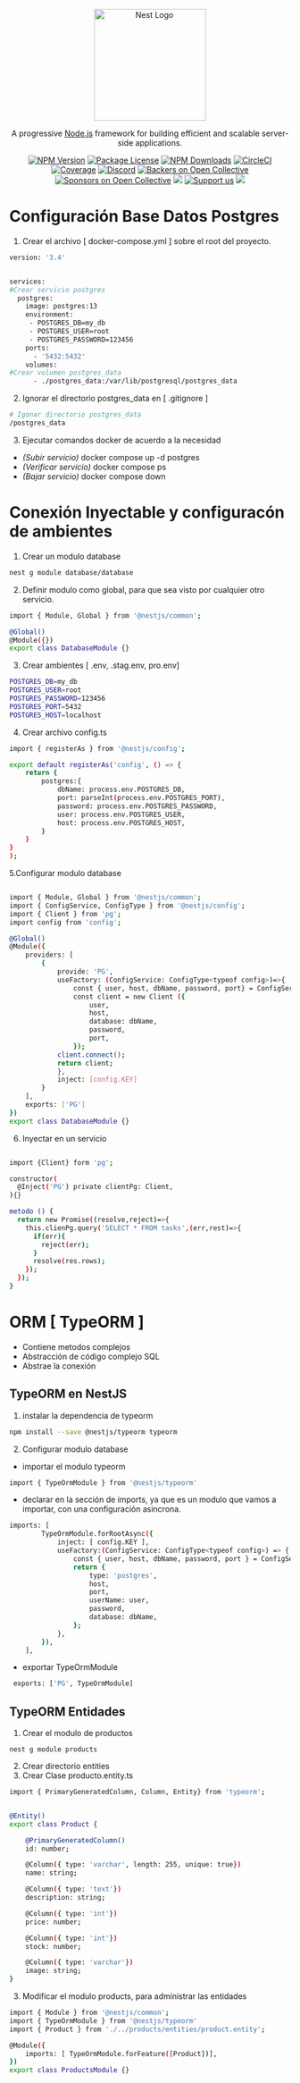 <p align="center">
  <a href="http://nestjs.com/" target="blank"><img src="https://nestjs.com/img/logo-small.svg" width="200" alt="Nest Logo" /></a>
</p>

[circleci-image]: https://img.shields.io/circleci/build/github/nestjs/nest/master?token=abc123def456
[circleci-url]: https://circleci.com/gh/nestjs/nest

  <p align="center">A progressive <a href="http://nodejs.org" target="_blank">Node.js</a> framework for building efficient and scalable server-side applications.</p>
    <p align="center">
<a href="https://www.npmjs.com/~nestjscore" target="_blank"><img src="https://img.shields.io/npm/v/@nestjs/core.svg" alt="NPM Version" /></a>
<a href="https://www.npmjs.com/~nestjscore" target="_blank"><img src="https://img.shields.io/npm/l/@nestjs/core.svg" alt="Package License" /></a>
<a href="https://www.npmjs.com/~nestjscore" target="_blank"><img src="https://img.shields.io/npm/dm/@nestjs/common.svg" alt="NPM Downloads" /></a>
<a href="https://circleci.com/gh/nestjs/nest" target="_blank"><img src="https://img.shields.io/circleci/build/github/nestjs/nest/master" alt="CircleCI" /></a>
<a href="https://coveralls.io/github/nestjs/nest?branch=master" target="_blank"><img src="https://coveralls.io/repos/github/nestjs/nest/badge.svg?branch=master#9" alt="Coverage" /></a>
<a href="https://discord.gg/G7Qnnhy" target="_blank"><img src="https://img.shields.io/badge/discord-online-brightgreen.svg" alt="Discord"/></a>
<a href="https://opencollective.com/nest#backer" target="_blank"><img src="https://opencollective.com/nest/backers/badge.svg" alt="Backers on Open Collective" /></a>
<a href="https://opencollective.com/nest#sponsor" target="_blank"><img src="https://opencollective.com/nest/sponsors/badge.svg" alt="Sponsors on Open Collective" /></a>
  <a href="https://paypal.me/kamilmysliwiec" target="_blank"><img src="https://img.shields.io/badge/Donate-PayPal-ff3f59.svg"/></a>
    <a href="https://opencollective.com/nest#sponsor"  target="_blank"><img src="https://img.shields.io/badge/Support%20us-Open%20Collective-41B883.svg" alt="Support us"></a>
  <a href="https://twitter.com/nestframework" target="_blank"><img src="https://img.shields.io/twitter/follow/nestframework.svg?style=social&label=Follow"></a>
</p>
  <!--[![Backers on Open Collective](https://opencollective.com/nest/backers/badge.svg)](https://opencollective.com/nest#backer)
  [![Sponsors on Open Collective](https://opencollective.com/nest/sponsors/badge.svg)](https://opencollective.com/nest#sponsor)-->

# Configuración Base Datos Postgres 

1. Crear el archivo [ docker-compose.yml ] sobre el root del proyecto.

```bash
version: '3.4'


services:
#Crear servicio postgres
  postgres:
    image: postgres:13
    environment:
     - POSTGRES_DB=my_db
     - POSTGRES_USER=root
     - POSTGRES_PASSWORD=123456
    ports:
      - '5432:5432'
    volumes:
#Crear volumen postgres_data    
      - ./postgres_data:/var/lib/postgresql/postgres_data

```      
2. Ignorar el directorio postgres_data en [ .gitignore ]

```bash
# Igonar directorio postgres_data
/postgres_data

```

3. Ejecutar comandos docker de acuerdo a la necesidad

- *(Subir servicio)*      docker compose up -d postgres
- *(Verificar servicio)*  docker compose ps
- *(Bajar servicio)*      docker compose down


# Conexión Inyectable y configuracón de ambientes

1. Crear un modulo database

```bash
nest g module database/database 
```

2. Definir modulo como global, para que sea visto por cualquier otro servicio.

```bash
import { Module, Global } from '@nestjs/common';

@Global() 
@Module({})
export class DatabaseModule {}

```

3. Crear ambientes [ .env, .stag.env, pro.env]

```bash
POSTGRES_DB=my_db
POSTGRES_USER=root
POSTGRES_PASSWORD=123456
POSTGRES_PORT=5432
POSTGRES_HOST=localhost

```

4. Crear archivo config.ts

```bash
import { registerAs } from '@nestjs/config';

export default registerAs('config', () => {
    return {
        postgres:{
            dbName: process.env.POSTGRES_DB,
            port: parseInt(process.env.POSTGRES_PORT),
            password: process.env.POSTGRES_PASSWORD,
            user: process.env.POSTGRES_USER,
            host: process.env.POSTGRES_HOST,
        }
    }
}
);
```

5.Configurar modulo database

```bash

import { Module, Global } from '@nestjs/common';
import { ConfigService, ConfigType } from '@nestjs/config';
import { Client } from 'pg';
import config from 'config';

@Global() 
@Module({
    providers: [
        {
            provide: 'PG',
            useFactory: (ConfigService: ConfigType<typeof config>)=>{
                const { user, host, dbName, password, port} = ConfigService.postgres;
                const client = new Client ({
                    user,
                    host,
                    database: dbName,
                    password,
                    port,
                });
            client.connect();
            return client;    
            },
            inject: [config.KEY]
        }
    ],
    exports: ['PG']
})
export class DatabaseModule {}

```

6. Inyectar en un servicio

```bash

import {Client} form 'pg';

constructor(
  @Inject('PG') private clientPg: Client,
){}

metodo () {
  return new Promise((resolve,reject)=>{
    this.clienPg.query('SELECT * FROM tasks',(err,rest)=>{
      if(err){
        reject(err);
      }
      resolve(res.rows);
    });
  });
}
```

# ORM [ TypeORM ]

- Contiene metodos complejos
- Abstracción de código complejo SQL
- Abstrae la conexión

## TypeORM en NestJS

1. instalar la dependencia de typeorm

```bash
npm install --save @nestjs/typeorm typeorm
```
2. Configurar modulo database 

- importar el modulo typeorm

```bash
import { TypeOrmModule } from '@nestjs/typeorm'
```

- declarar en la sección de imports, ya que es un modulo que vamos a importar, con una configuración asincrona.

```bash
imports: [
        TypeOrmModule.forRootAsync({
            inject: [ config.KEY ],
            useFactory:(ConfigService: ConfigType<typeof config>) => {
                const { user, host, dbName, password, port } = ConfigService.postgres;
                return {
                    type: 'postgres',
                    host,
                    port,
                    userName: user,
                    password,
                    database: dbName,
                };
            },
        }),
    ],
```

- exportar TypeOrmModule

```bash
 exports: ['PG', TypeOrmModule]
```

## TypeORM Entidades

1. Crear el modulo de productos

```batch
nest g module products
```

2. Crear directorio entities
3. Crear Clase producto.entity.ts

```bash
import { PrimaryGeneratedColumn, Column, Entity} from 'typeorm';


@Entity()
export class Product {

    @PrimaryGeneratedColumn()
    id: number;

    @Column({ type: 'varchar', length: 255, unique: true})
    name: string;

    @Column({ type: 'text'})
    description: string;

    @Column({ type: 'int'})
    price: number;

    @Column({ type: 'int'})
    stock: number;

    @Column({ type: 'varchar'})
    image: string;
}
```
3. Modificar el modulo products, para administrar las entidades

```bash
import { Module } from '@nestjs/common';
import { TypeOrmModule } from '@nestjs/typeorm'
import { Product } from './../products/entities/product.entity';

@Module({
    imports: [ TypeOrmModule.forFeature([Product])],
})
export class ProductsModule {}
```
